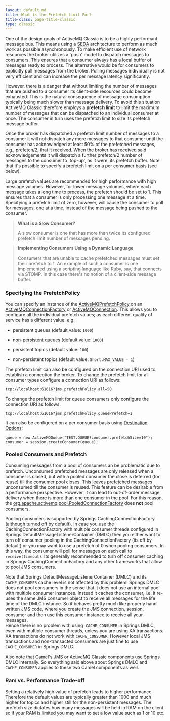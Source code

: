 ```yaml
---
layout: default_md
title: What is the Prefetch Limit For? 
title-class: page-title-classic
type: classic
---
```


One of the design goals of ActiveMQ Classic is to be a highly performant message bus. This means using a [SEDA](seda) architecture to perform as much work as possible asynchronously. To make efficient use of network resources the broker utilizes a 'push' model to dispatch messages to consumers. This ensures that a consumer always has a local buffer of messages ready to process. The alternative would be for consumers to explicitly pull messages from the broker. Pulling messages individually is not very efficient and can increase the per message latency significantly.

However, there is a danger that without limiting the number of messages that are pushed to a consumer its client-side resources could become exhausted. This is the natural consequence of message consumption typically being much slower than message delivery. To avoid this situation ActiveMQ Classic therefore employs a **prefetch limit** to limit the maximum number of messages that can be dispatched to an individual consumer at once. The consumer in turn uses the prefetch limit to size its prefetch message buffer.

Once the broker has dispatched a prefetch limit number of messages to a consumer it will not dispatch any more messages to that consumer until the consumer has acknowledged at least 50% of the prefetched messages, e.g., prefetch/2, that it received. When the broker has received said acknowledgements it will dispatch a further prefetch/2 number of messages to the consumer to 'top-up', as it were, its prefetch buffer. Note that it's possible to specify a prefetch limit on a per consumer basis (see below).

Large prefetch values are recommended for high performance with high message volumes. However, for lower message volumes, where each message takes a long time to process, the prefetch should be set to 1. This ensures that a consumer is only processing one message at a time. Specifying a prefetch limit of zero, however, will cause the consumer to poll for messages, one at a time, instead of the message being pushed to the consumer.

> **What is a Slow Consumer?**
> 
> A slow consumer is one that has more than twice its configured prefetch limit number of messages pending.

> **Implementing Consumers Using a Dynamic Language**
> 
> Consumers that are unable to cache prefetched messages must set their prefetch to 1. An example of such a consumer is one implemented using a scripting language like Ruby, say, that connects via STOMP. In this case there's no notion of a client-side message buffer.

### Specifying the PrefetchPolicy

You can specify an instance of the [ActiveMQPrefetchPolicy](http://activemq.apache.org/components/classic/documentation/maven/apidocs/org/apache/activemq/ActiveMQPrefetchPolicy.html) on an [ActiveMQConnectionFactory](http://activemq.apache.org/components/classic/documentation/maven/apidocs/org/apache/activemq/ActiveMQConnectionFactory.html) or [ActiveMQConnection](http://activemq.apache.org/components/classic/documentation/maven/apidocs/org/apache/activemq/ActiveMQConnection.html). This allows you to configure all the individual prefetch values; as each different quality of service has a different value. e.g.

*   persistent queues (default value: `1000`)
    
*   non-persistent queues (default value: `1000`)
    
*   persistent topics (default value: `100`)
    
*   non-persistent topics (default value: `Short.MAX_VALUE - 1`)
    

The prefetch limit can also be configured on the connection URI used to establish a connection the broker. To change the prefetch limit for all consumer types configure a connection URI as follows:
```
tcp://localhost:61616?jms.prefetchPolicy.all=50
```
To change the prefetch limit for queue consumers only configure the connection URI as follows:
```
tcp://localhost:61616?jms.prefetchPolicy.queuePrefetch=1
```
It can also be configured on a per consumer basis using [Destination Options](destination-options):
```
queue = new ActiveMQQueue("TEST.QUEUE?consumer.prefetchSize=10");
consumer = session.createConsumer(queue);
```
### Pooled Consumers and Prefetch

Consuming messages from a pool of consumers an be problematic due to prefetch. Unconsumed prefetched messages are only released when a consumer is closed, but with a pooled consumer the close is deferred (for reuse) till the consumer pool closes. This leaves prefetched messages unconsumed till the consumer is reused. This feature can be desirable from a performance perspective. However, it can lead to out-of-order message delivery when there is more than one consumer in the pool. For this reason, the [org.apache.activemq.pool.PooledConnectionFactory](http://activemq.apache.org/components/classic/documentation/maven/apidocs/org/apache/activemq/jms/pool/PooledConnectionFactory.html) does **not** pool consumers.

Pooling consumers is supported by Springs CachingConnectionFactory (although turned off by default). In case you use the CachingConnectionFactory with multiple consumer threads configured in Springs DefaultMessageListenerContainer (DMLC) then you either want to turn off consumer pooling in the CachingConnectionFactory (its off by default) or you may want to use a prefetch of 0 when pooling consumers. In this way, the consumer will poll for messages on each call to `receive(timeout)`. Its generally recommended to turn off consumer caching in Springs CachingConnectionFactory and any other frameworks that allow to pool JMS consumers.

Note that Springs DefaultMessageListenerContainer (DMLC) and its `CACHE_CONSUMER` cache level is not affected by this problem! Springs DMLC does not pool consumers in the sense that it does not use an internal pool with multiple consumer instances. Instead it caches the consumer, i.e. it re-uses the same JMS consumer object to receive all messages for the life time of the DMLC instance. So it behaves pretty much like properly hand written JMS code, where you create the JMS connection, session, consumer and then use this consumer instance to receive all your messages.  
Hence there is no problem with using  `CACHE_CONSUMER` in Springs DMLC, even with multiple consumer threads, unless you are using XA transactions. XA transactions do not work with `CACHE_CONSUMER`. However local JMS transactions and non-transacted consumers are just fine to use  `CACHE_CONSUMER` in Springs DMLC.

Also note that Camel's [JMS](http://camel.apache.org/FAQ/jms.html) or [ActiveMQ Classic](http://camel.apache.org/activemq.html) components use Springs DMLC internally. So everything said above about Springs DMLC and  `CACHE_CONSUMER` applies to these two Camel components as well.

### Ram vs. Performance Trade-off

Setting a relatively high value of prefetch leads to higher performance. Therefore the default values are typically greater than 1000 and much higher for topics and higher still for the non-persistent messages. The prefetch size dictates how many messages will be held in RAM on the client so if your RAM is limited you may want to set a low value such as 1 or 10 etc.

